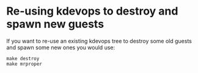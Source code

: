 # Re-using kdevops to destroy and spawn new guests

If you want to re-use an existing kdevops tree to destroy some
old guests and spawn some new ones you would use:

```
make destroy
make mrproper
```
